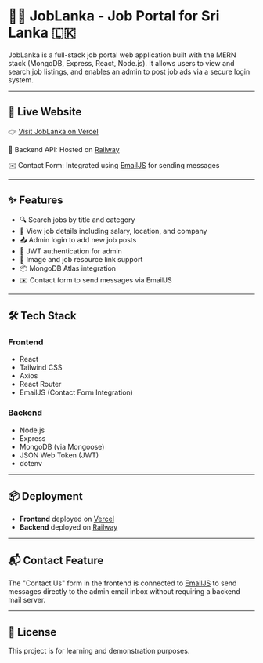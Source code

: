 # 🧑‍💼 JobLanka - Job Portal for Sri Lanka 🇱🇰

JobLanka is a full-stack job portal web application built with the MERN stack (MongoDB, Express, React, Node.js). It allows users to view and search job listings, and enables an admin to post job ads via a secure login system.

---

## 🔗 Live Website

👉 [Visit JobLanka on Vercel](https://job-lanka.vercel.app/)

📡 Backend API: Hosted on [Railway](https://joblanka-production.up.railway.app)

✉️ Contact Form: Integrated using [EmailJS](https://www.emailjs.com/) for sending messages

---

## ✨ Features

- 🔍 Search jobs by title and category
- 📅 View job details including salary, location, and company
- 📤 Admin login to add new job posts
- 🔐 JWT authentication for admin
- 📸 Image and job resource link support
- 📦 MongoDB Atlas integration
- ✉️ Contact form to send messages via EmailJS

---

## 🛠️ Tech Stack

### Frontend
- React
- Tailwind CSS
- Axios
- React Router
- EmailJS (Contact Form Integration)

### Backend
- Node.js
- Express
- MongoDB (via Mongoose)
- JSON Web Token (JWT)
- dotenv

---

## 📦 Deployment

- **Frontend** deployed on [Vercel](https://vercel.com/)
- **Backend** deployed on [Railway](https://railway.app/)

---

## 📬 Contact Feature

The "Contact Us" form in the frontend is connected to [EmailJS](https://www.emailjs.com/) to send messages directly to the admin email inbox without requiring a backend mail server.

---

## 📌 License

This project is for learning and demonstration purposes.
